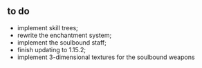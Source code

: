 ## to do
- implement skill trees;
- rewrite the enchantment system;
- implement the soulbound staff;
- finish updating to 1.15.2;
- implement 3-dimensional textures for the soulbound weapons
